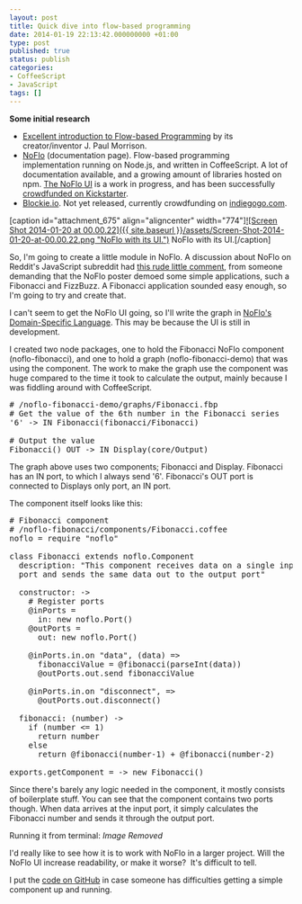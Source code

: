 ```yaml
---
layout: post
title: Quick dive into flow-based programming
date: 2014-01-19 22:13:42.000000000 +01:00
type: post
published: true
status: publish
categories:
- CoffeeScript
- JavaScript
tags: []
---
```

**Some initial research**

*   [Excellent introduction to Flow-based Programming](http://www.jpaulmorrison.com/fbp/index.shtml "http://www.jpaulmorrison.com/fbp/index.shtml") by its creator/inventor J. Paul Morrison.
*   [NoFlo](http://noflojs.org/documentation/ "http://noflojs.org/documentation/") (documentation page). Flow-based programming implementation running on Node.js, and written in CoffeeScript. A lot of documentation available, and a growing amount of libraries hosted on npm. [The NoFlo UI](http://noflojs.org/noflo-ui/ "http://noflojs.org/noflo-ui/") is a work in progress, and has been successfully [crowdfunded on Kickstarter](http://www.kickstarter.com/projects/noflo/noflo-development-environment "http://www.kickstarter.com/projects/noflo/noflo-development-environment").
*   [Blockie.io](http://blockie.io/ "http://blockie.io/"). Not yet released, currently crowdfunding on [indiegogo.com](http://www.indiegogo.com/projects/blockie-io-visual-flow-based-programming-for-back-end-development "http://www.indiegogo.com/projects/blockie-io-visual-flow-based-programming-for-back-end-development").

[caption id="attachment_675" align="aligncenter" width="774"][![Screen Shot 2014-01-20 at 00.00.22]({{ site.baseurl }}/assets/Screen-Shot-2014-01-20-at-00.00.22.png "NoFlo with its UI.")](http://www.michaelthelin.se/wp-content/uploads/2014/01/Screen-Shot-2014-01-20-at-00.00.22.png) NoFlo with its UI.[/caption]

So, I'm going to create a little module in NoFlo. A discussion about NoFlo on Reddit's JavaScript subreddit had [this rude little comment,](http://www.reddit.com/r/javascript/comments/1jkp81/kickstarter_noflo_development_environment/cbg1168 "http://www.reddit.com/r/javascript/comments/1jkp81/kickstarter_noflo_development_environment/cbg1168") from someone demanding that the NoFlo poster demoed some simple applications, such a Fibonacci and FizzBuzz. A Fibonacci application sounded easy enough, so I'm going to try and create that.

I can't seem to get the NoFlo UI going, so I'll write the graph in [NoFlo's Domain-Specific Language](http://noflojs.org/documentation/fbp/ "http://noflojs.org/documentation/fbp/"). This may be because the UI is still in development.

I created two node packages, one to hold the Fibonacci NoFlo component (noflo-fibonacci), and one to hold a graph (noflo-fibonacci-demo) that was using the component. The work to make the graph use the component was huge compared to the time it took to calculate the output, mainly because I was fiddling around with CoffeeScript.

<pre class="noescape prettyprint"># /noflo-fibonacci-demo/graphs/Fibonacci.fbp
# Get the value of the 6th number in the Fibonacci series
'6' -> IN Fibonacci(fibonacci/Fibonacci)

# Output the value
Fibonacci() OUT -> IN Display(core/Output)</pre>

The graph above uses two components; Fibonacci and Display. Fibonacci has an IN port, to which I always send '6'. Fibonacci's OUT port is connected to Displays only port, an IN port.

The component itself looks like this:

<pre class="noescape prettyprint"># Fibonacci component
# /noflo-fibonacci/components/Fibonacci.coffee
noflo = require "noflo"

class Fibonacci extends noflo.Component
  description: "This component receives data on a single input
  port and sends the same data out to the output port"

  constructor: ->
    # Register ports
    @inPorts =
      in: new noflo.Port()
    @outPorts =
      out: new noflo.Port()

    @inPorts.in.on "data", (data) =>
      fibonacciValue = @fibonacci(parseInt(data))
      @outPorts.out.send fibonacciValue

    @inPorts.in.on "disconnect", =>
      @outPorts.out.disconnect()

  fibonacci: (number) ->
    if (number <= 1)
      return number
    else
      return @fibonacci(number-1) + @fibonacci(number-2)

exports.getComponent = -> new Fibonacci()</pre>

Since there's barely any logic needed in the component, it mostly consists of boilerplate stuff. You can see that the component contains two ports though. When data arrives at the input port, it simply calculates the Fibonacci number and sends it through the output port.

Running it from terminal: _Image Removed_

I'd really like to see how it is to work with NoFlo in a larger project. Will the NoFlo UI increase readability, or make it worse?  It's difficult to tell.

I put the [code on GitHub](https://github.com/thelinmichael/noflo-fibonacci-demo "https://github.com/thelinmichael/noflo-fibonacci-demo") in case someone has difficulties getting a simple component up and running.
